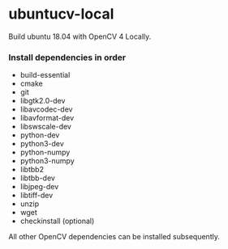 # ubuntucv-local
Build ubuntu 18.04 with OpenCV 4 Locally.

### Install dependencies in order
- build-essential
- cmake
- git
- libgtk2.0-dev
- libavcodec-dev
- libavformat-dev
- libswscale-dev
- python-dev
- python3-dev
- python-numpy
- python3-numpy
- libtbb2
- libtbb-dev
- libjpeg-dev
- libtiff-dev
- unzip
- wget
- checkinstall (optional)

All other OpenCV dependencies can be installed subsequently.
